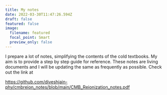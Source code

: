 ```yaml
---
title: My notes
date: 2022-03-30T11:47:26.594Z
draft: false
featured: false
image:
  filename: featured
  focal_point: Smart
  preview_only: false
---
```

I prepare a lot of notes, simplifying the contents of the cold textbooks. My aim is to provide a step by step guide for reference. These notes are living documents and I will be updating the same as frequently as possible. Check out the link at

https://github.com/diveshjain-phy/cmbreion_notes/blob/main/CMB_Reionization_notes.pdf